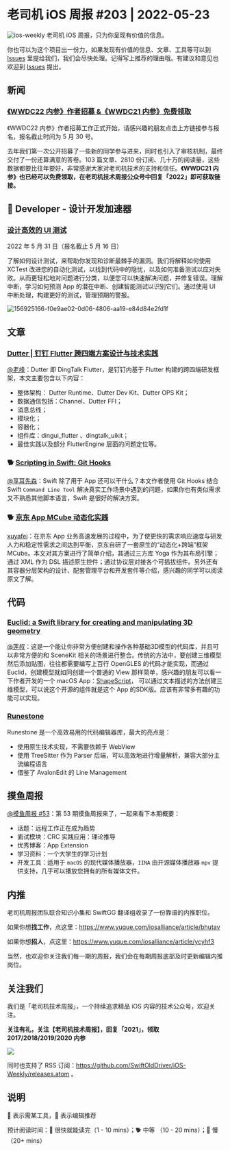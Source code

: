 # 老司机 iOS 周报 #203 | 2022-05-23

![ios-weekly](https://github.com/SwiftOldDriver/iOS-Weekly/blob/master/assets/ios-weekly.png?raw=true)
老司机 iOS 周报，只为你呈现有价值的信息。

你也可以为这个项目出一份力，如果发现有价值的信息、文章、工具等可以到 [Issues](https://github.com/SwiftOldDriver/iOS-Weekly/issues) 里提给我们，我们会尽快处理。记得写上推荐的理由哦。有建议和意见也欢迎到 [Issues](https://github.com/SwiftOldDriver/iOS-Weekly/issues) 提出。

## 新闻

### [《WWDC22 内参》作者招募 &《WWDC21 内参》免费领取](https://mp.weixin.qq.com/s/W-15I-lTAPKzI6USw3nuuQ)

《WWDC22 内参》作者招募工作正式开始，请感兴趣的朋友点击上方链接参与报名，报名截止时间为 5 月 30 号。

去年我们第一次公开招募了一些新的同学参与进来，同时也引入了审核机制，最终交付了一份还算满意的答卷。103 篇文章、2810 份订阅、几十万的阅读量，这些数据都要比往年要好，非常感谢大家对老司机技术的支持和信任。**《WWDC21 内参》也已经可以免费领取，在老司机技术周报公众号中回复「2022」即可获取链接。**

##  Developer - 设计开发加速器

### [设计高效的 UI 测试](https://developer.apple.com/cn/accelerator/)

2022 年 5 月 31 日（报名截止 5 月 16 日）

了解如何设计测试，来帮助你发现和诊断最棘手的漏洞。我们将解释如何使用 XCTest 改进您的自动化测试，以找到代码中的隐忧，以及如何准备测试以应对失败。从而更轻松地对问题进行分类，以便您可以快速解决问题，并修复错误。理解中断，学习如何预测 App 的潜在中断、创建智能测试以识别它们。通过使用 UI 中断处理，构建更好的测试，管理预期的警报。

![156925166-f0e9ae02-0d06-4806-aa19-e84d84e2fd1f](https://user-images.githubusercontent.com/11873526/162620205-0cddfae9-05e0-4e10-9359-4d914e3ae08b.jpeg)

## 文章

### [Dutter | 钉钉 Flutter 跨四端方案设计与技术实践](https://mp.weixin.qq.com/s/JyfwrfsWplHhkColYLhBpg?from=singlemessage&isappinstalled=0&scene=1&clicktime=1652443237&enterid=1652443237)

[@老峰](https://github.com/gesantung)：Dutter 即 DingTalk Flutter，是钉钉内基于 Flutter 构建的跨四端研发框架，本文主要包含以下内容：
- 整体架构： Dutter Runtime、Dutter Dev Kit、Dutter OPS Kit；
- 数据通信包括：Channel、Dutter FFI；
- 消息总线；
- 模块化；
- 容器化；
- 组件库：dingui_flutter 、dingtalk_uikit；
- 最佳实践以及部分 FlutterEngine 层面的问题定位等。

### 🐕 [Scripting in Swift: Git Hooks](https://www.polpiella.dev/scripting-in-swift-git-hooks)

[@享耳先森](https://github.com/iblacksun)：Swift 除了用于 App 还可以干什么？本文作者使用 Git Hooks 结合 Swift `Command Line Tool` 解决真实工作场景中遇到的问题，如果你也有类似需求又不熟悉其他脚本语言，Swift 是很好的解决方案。

### 🐕 [京东 App MCube 动态化实践](https://mp.weixin.qq.com/s/kjYRo2OcmWCoUBTdsAKrCw)

[xuyafei](https://github.com/xiaofei86)：在京东 App 业务高速发展的过程中，为了使更快的需求响应速度与研发人力和稳定性需求之间达到平衡，京东自研了一套原生的“动态化+跨端”框架 MCube。本文对其方案进行了简单介绍，其通过三方库 Yoga 作为其布局引擎；通过 XML 作为 DSL 描述原生控件；通过协议层对接各个可插拔组件。另外还有其容器分层架构的设计、配套管理平台和开发套件等介绍，感兴趣的同学可以阅读原文了解。

## 代码

### [Euclid: a Swift library for creating and manipulating 3D geometry](https://github.com/nicklockwood/Euclid#example)

[@莲叔](https://aaaron7.github.io)：这是一个能让你非常方便创建和操作各种基础3D模型的代码库，并且可以非常方便的和 SceneKit 相关的场景进行整合。传统的方法中，要创建三维模型然后添加贴图，往往都需要编写上百行 OpenGLES 的代码才能实现，而通过 Euclid，创建模型就如同创建一个普通的 View 那样简单，感兴趣的朋友可以看一下作者开发的一个 macOS App：[ShapeScript](https://apps.apple.com/app/id1441135869)， 可以通过文本描述的方法创建三维模型，可以说这个开源的组件就是这个 App 的SDK版。应该有非常多有趣的功能可以实现。

### [Runestone](https://github.com/simonbs/Runestone)

Runestone 是一个高效易用的代码编辑器库，最大的亮点是：

- 使用原生技术实现，不需要依赖于 WebView
- 使用 TreeSitter 作为 Parser 后端，可以高效地进行增量解析，兼容大部分主流编程语言
- 借鉴了 AvalonEdit 的 Line Management

## 摸鱼周报

[@摸鱼周报 #53](https://mp.weixin.qq.com/s/5chb-a9u7VMdLis1FG6B6Q)：第 53 期摸鱼周报来了，一起来看下本期概要：

* 话题：远程工作正在成为趋势
* 面试模块：CRC 实践应用：理论推导
* 优秀博客：App Extension
* 学习资料：一个大学生的学习计划
* 开发工具：适用于 `macOS` 的现代媒体播放器，`IINA` 由开源媒体播放器 `mpv` 提供支持，几乎可以播放您拥有的所有媒体文件。

## 内推

老司机周报团队联合知识小集和 SwiftGG 翻译组收录了一份靠谱的内推职位。

如果你想**找工作**，点这里：https://www.yuque.com/iosalliance/article/bhutav

如果你想**招人**，点这里：https://www.yuque.com/iosalliance/article/ycyhf3

当然，也欢迎你关注我们每一期的周报，我们会在每期周报底部及时更新编辑内推岗位。

## 关注我们

我们是「老司机技术周报」，一个持续追求精品 iOS 内容的技术公众号，欢迎关注。

**关注有礼，关注【老司机技术周报】，回复「2021」，领取 2017/2018/2019/2020 内参**

![](https://github.com/SwiftOldDriver/iOS-Weekly/blob/master/assets/qrcode_for_wechat.jpg?raw=true)

同时也支持了 RSS 订阅：https://github.com/SwiftOldDriver/iOS-Weekly/releases.atom 。

## 说明

🚧 表示需某工具，🌟 表示编辑推荐

预计阅读时间：🐎 很快就能读完（1 - 10 mins）；🐕 中等 （10 - 20 mins）；🐢 慢（20+ mins）

